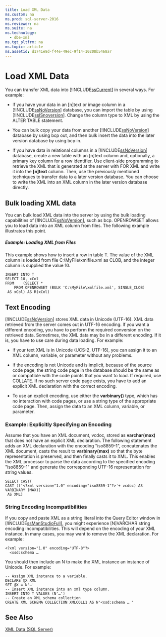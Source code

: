 ```yaml
---
title: Load XML Data
ms.custom: na
ms.prod: sql-server-2016
ms.reviewer: na
ms.suite: na
ms.technology: 
  - dbe-xml
ms.tgt_pltfrm: na
ms.topic: article
ms.assetid: d1741e8d-f44e-49ec-9f14-10208b5468a7
---
```

# Load XML Data
  You can transfer XML data into [!INCLUDE[ssCurrent](../../Topics/TopicNameContainA/includes/ssCurrent_md.md)] in several ways. For example:  
  
-   If you have your data in an [n]text or image column in a [!INCLUDE[ssNoVersion](../../Topics/TopicNameContainA/includes/ssNoVersion_md.md)] database, you can import the table by using [!INCLUDE[ssISnoversion](../../Topics/TopicNameContainA/includes/ssISnoversion_md.md)]. Change the column type to XML by using the ALTER TABLE statement.  
  
-   You can bulk copy your data from another [!INCLUDE[ssNoVersion](../../Topics/TopicNameContainA/includes/ssNoVersion_md.md)] database by using bcp out, and then bulk insert the data into the later version database by using bcp in.  
  
-   If you have data in relational columns in a [!INCLUDE[ssNoVersion](../../Topics/TopicNameContainA/includes/ssNoVersion_md.md)] database, create a new table with an [n]text column and, optionally, a primary key column for a row identifier. Use client-side programming to retrieve the XML that is generated at the server with FOR XML and write it into the **[n]text** column. Then, use the previously mentioned techniques to transfer data to a later version database. You can choose to write the XML into an XML column in the later version database directly.  
  
## Bulk loading XML data  
 You can bulk load XML data into the server by using the bulk loading capabilities of [!INCLUDE[ssNoVersion](../../Topics/TopicNameContainA/includes/ssNoVersion_md.md)], such as bcp. OPENROWSET allows you to load data into an XML column from files. The following example illustrates this point.  
  
##### Example: Loading XML from Files  
 This example shows how to insert a row in table T. The value of the XML column is loaded from file C:\MyFile\xmlfile.xml as CLOB, and the integer column is supplied the value 10.  
  
```  
INSERT INTO T  
SELECT 10, xCol  
FROM    (SELECT *      
    FROM OPENROWSET (BULK 'C:\MyFile\xmlfile.xml', SINGLE_CLOB)   
 AS xCol) AS R(xCol)  
```  
  
## Text Encoding  
 [!INCLUDE[ssNoVersion](../../Topics/TopicNameContainA/includes/ssNoVersion_md.md)] stores XML data in Unicode (UTF-16). XML data retrieved from the server comes out in UTF-16 encoding. If you want a different encoding, you have to perform the required conversion on the retrieved data. Sometimes, the XML data may be in a different encoding. If it is, you have to use care during data loading. For example:  
  
-   If your text XML is in Unicode (UCS-2, UTF-16), you can assign it to an XML column, variable, or parameter  without any problems.  
  
-   If the encoding is not Unicode and is implicit, because of the source code page, the string code page in the database should be the same as or compatible with the code points that you want to load. If required, use COLLATE. If no such server code page exists, you have to add an explicit XML declaration with the correct encoding.  
  
-   To use an explicit encoding, use either the **varbinary()** type, which has no interaction with code pages, or use a string type of the appropriate code page. Then, assign the data to an XML column, variable, or parameter.  
  
### Example: Explicitly Specifying an Encoding  
 Assume that you have an XML document, vcdoc, stored as **varchar(max)** that does not have an explicit XML declaration. The following statement adds an XML declaration with the encoding "iso8859-1", concatenates the XML document, casts the result to **varbinary(max)** so that the byte representation is preserved, and then finally casts it to XML. This enables the XML processor to parse the data according to the specified encoding "iso8859-1" and generate the corresponding UTF-16 representation for string values.  
  
```  
SELECT CAST(   
CAST (('<?xml version="1.0" encoding="iso8859-1"?>'+ vcdoc) AS VARBINARY (MAX))   
 AS XML)  
```  
  
### String Encoding Incompatibilities  
 If you copy and paste XML as a string literal into the Query Editor window in [!INCLUDE[ssManStudioFull](../../Topics/TopicNameContainA/includes/ssManStudioFull_md.md)], you might experience [N]VARCHAR string encoding incompatibilities. This will depend on the encoding of your XML instance. In many cases, you may want to remove the XML declaration. For example:  
  
```  
<?xml version="1.0" encoding="UTF-8"?>  
  <xsd:schema …  
```  
  
 You should then include an N to make the XML instance an instance of Unicode. For example:  
  
```  
-- Assign XML instance to a variable.  
DECLARE @X XML  
SET @X = N'…'  
-- Insert XML instance into an xml type column.  
INSERT INTO T VALUES (N'…')  
-- Create an XML schema collection  
CREATE XML SCHEMA COLLECTION XMLCOLL1 AS N'<xsd:schema … '  
```  
  
## See Also  
 [XML Data &#40;SQL Server&#41;](../../Topics/TopicNameNotContainA/XML-Data--SQL-Server-.md)  
  
  